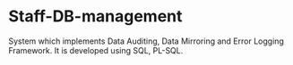 # Staff-DB-management
System which implements Data Auditing, Data Mirroring and ​Error Logging Framework. It is developed using SQL, PL-SQL.
